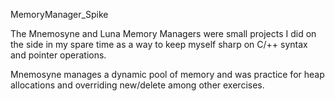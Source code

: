MemoryManager_Spike

The Mnemosyne and Luna Memory Managers were small projects I did on the side in my spare time as a way to keep myself sharp on C/++ syntax and pointer operations.

Mnemosyne manages a dynamic pool of memory and was practice for heap allocations and overriding new/delete among other exercises.
